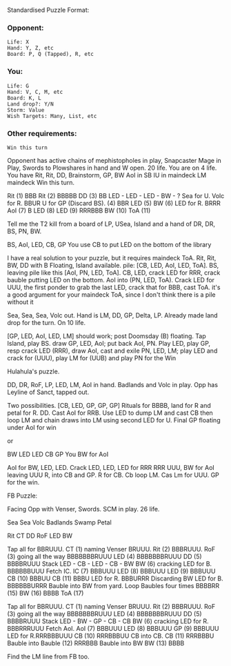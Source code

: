 Standardised Puzzle Format:

### Opponent:
```
Life: X
Hand: Y, Z, etc
Board: P, Q (Tapped), R, etc
```

### You:
```
Life: G
Hand: V, C, M, etc
Board: K, L
Land drop?: Y/N
Storm: Value
Wish Targets: Many, List, etc
```

### Other requirements:
```
Win this turn
```

Opponent has active chains of mephistopholes in play, Snapcaster Mage in Play, Swords to Plowshares in hand and W open.  20 life.
You are on 4 life.
You have Rit, Rit, DD, Brainstorm, GP, BW
AoI in SB
IU in maindeck
LM maindeck
Win this turn.


Rit (1) BBB
Rit (2) BBBBB
DD (3) BB
LED - LED - LED - BW - ?
Sea for U. Volc for R. BBUR
U for GP (Discard BS). (4) BBR
LED (5)
BW (6) LED for R. BRRR
AoI (7) B
LED (8)
LED (9)
RRRBBB
BW (10)
ToA (11)


Tell me the T2 kill from a board of LP, USea, Island and a hand of DR, DR, BS, PN, BW.

BS, AoI, LED, CB, GP
You use  CB to put LED on the bottom of the library

I have a real solution to your puzzle, but it requires maindeck ToA. Rit, Rit, BW, DD with B Floating, Island available. pile: [CB, LED, AoI, LED, ToA]. BS, leaving pile like this [AoI, PN, LED, ToA]. CB, LED, crack LED for RRR, crack bauble putting LED on the bottom. AoI into (PN, LED, ToA). Crack LED for UUU, the first ponder to grab the last LED, crack that for BBB, cast ToA.
it's a good argument for your maindeck ToA, since I don't think there is a pile without it



Sea, Sea, Sea, Volc out. Hand is LM, DD, GP, Delta, LP. Already made land drop for the turn. On 10 life.


[GP, LED, AoI, LED, LM] should work; post Doomsday (B) floating. Tap Island, play BS. draw GP, LED, AoI; 
put back AoI, PN. Play LED, play GP, resp crack LED (RRR), draw  AoI, cast and exile PN, LED, LM; play LED
and crack for (UUU), play LM for (UUB) and play PN for the Win


Hulahula's puzzle. 

DD, DR, RoF, LP, LED, LM, AoI in hand. 
Badlands and Volc in play. 
Opp has Leyline of Sanct, tapped out. 

Two possibilities. 
 [CB, LED, GP, GP, GP]
Rituals for BBBB, land for R and petal for R. DD. Cast AoI for RRB.  Use LED to dump LM and cast CB then loop LM and chain draws into LM using second LED for U. Final GP floating under AoI for win

or

BW LED LED CB GP
You BW for AoI

AoI for BW, LED, LED. Crack LED, LED, LED for RRR RRR UUU, BW for AoI leaving UUU R, into CB and GP. R for CB. Cb loop LM. Cas Lm for UUU. GP for the win. 


FB Puzzle:

Facing Opp with Venser, Swords. SCM in play. 26 life. 

Sea
Sea
Volc
Badlands
Swamp
Petal

Rit
CT
DD
RoF
LED
BW

Tap all for BBRUUU.
CT (1) naming Venser BRUUU.
Rit (2) BBBRUUU.
RoF (3) going all the way BBBBBBBRUUU
LED (4) BBBBBBBRUUU
DD (5) BBBBRUUU
Stack LED - CB - LED - CB - BW
BW (6) cracking LED for B. BBBBBBUUU
Fetch IC.
IC (7) BBBUUU
LED (8) BBBUUU
LED (9) BBBUUU
CB (10) BBBUU
CB (11) BBBU
LED for R. BBBURRR
Discarding BW
LED for B. BBBBBBURRR
Bauble into BW from yard.
Loop Baubles four times BBBBRR (15)
BW (16) BBBB
ToA (17) 

Tap all for BBRUUU.
CT (1) naming Venser BRUUU.
Rit (2) BBBRUUU.
RoF (3) going all the way BBBBBBBRUUU
LED (4) BBBBBBBRUUU
DD (5) BBBBRUUU
Stack LED - BW - GP - CB - CB
BW (6) cracking LED for R. BBBRRRUUU
Fetch AoI.
AoI (7) BBBUUU
LED (8) BBBUUU
GP (9) BBBUUU
LED for R.RRRBBBUUU
CB (10) RRRBBBUU
CB into CB.
CB (11) RRRBBBU
Bauble into Bauble (12) RRRBBB
Bauble into BW
BW (13) BBBB


Find the LM line from FB too. 
